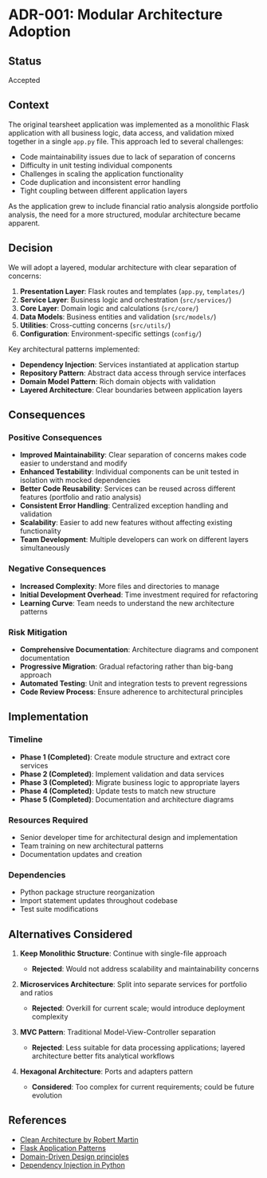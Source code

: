 # ADR-001: Modular Architecture Adoption

## Status

Accepted

## Context

The original tearsheet application was implemented as a monolithic Flask application with all business logic, data access, and validation mixed together in a single `app.py` file. This approach led to several challenges:

- Code maintainability issues due to lack of separation of concerns
- Difficulty in unit testing individual components
- Challenges in scaling the application functionality
- Code duplication and inconsistent error handling
- Tight coupling between different application layers

As the application grew to include financial ratio analysis alongside portfolio analysis, the need for a more structured, modular architecture became apparent.

## Decision

We will adopt a layered, modular architecture with clear separation of concerns:

1. **Presentation Layer**: Flask routes and templates (`app.py`, `templates/`)
2. **Service Layer**: Business logic and orchestration (`src/services/`)  
3. **Core Layer**: Domain logic and calculations (`src/core/`)
4. **Data Models**: Business entities and validation (`src/models/`)
5. **Utilities**: Cross-cutting concerns (`src/utils/`)
6. **Configuration**: Environment-specific settings (`config/`)

Key architectural patterns implemented:
- **Dependency Injection**: Services instantiated at application startup
- **Repository Pattern**: Abstract data access through service interfaces
- **Domain Model Pattern**: Rich domain objects with validation
- **Layered Architecture**: Clear boundaries between application layers

## Consequences

### Positive Consequences

- **Improved Maintainability**: Clear separation of concerns makes code easier to understand and modify
- **Enhanced Testability**: Individual components can be unit tested in isolation with mocked dependencies
- **Better Code Reusability**: Services can be reused across different features (portfolio and ratio analysis)
- **Consistent Error Handling**: Centralized exception handling and validation
- **Scalability**: Easier to add new features without affecting existing functionality
- **Team Development**: Multiple developers can work on different layers simultaneously

### Negative Consequences

- **Increased Complexity**: More files and directories to manage
- **Initial Development Overhead**: Time investment required for refactoring
- **Learning Curve**: Team needs to understand the new architecture patterns

### Risk Mitigation

- **Comprehensive Documentation**: Architecture diagrams and component documentation
- **Progressive Migration**: Gradual refactoring rather than big-bang approach
- **Automated Testing**: Unit and integration tests to prevent regressions
- **Code Review Process**: Ensure adherence to architectural principles

## Implementation

### Timeline

- **Phase 1 (Completed)**: Create module structure and extract core services
- **Phase 2 (Completed)**: Implement validation and data services  
- **Phase 3 (Completed)**: Migrate business logic to appropriate layers
- **Phase 4 (Completed)**: Update tests to match new structure
- **Phase 5 (Completed)**: Documentation and architecture diagrams

### Resources Required

- Senior developer time for architectural design and implementation
- Team training on new architectural patterns
- Documentation updates and creation

### Dependencies

- Python package structure reorganization
- Import statement updates throughout codebase
- Test suite modifications

## Alternatives Considered

1. **Keep Monolithic Structure**: Continue with single-file approach
   - **Rejected**: Would not address scalability and maintainability concerns

2. **Microservices Architecture**: Split into separate services for portfolio and ratios
   - **Rejected**: Overkill for current scale; would introduce deployment complexity

3. **MVC Pattern**: Traditional Model-View-Controller separation
   - **Rejected**: Less suitable for data processing applications; layered architecture better fits analytical workflows

4. **Hexagonal Architecture**: Ports and adapters pattern
   - **Considered**: Too complex for current requirements; could be future evolution

## References

- [Clean Architecture by Robert Martin](https://blog.cleancoder.com/uncle-bob/2012/08/13/the-clean-architecture.html)
- [Flask Application Patterns](https://flask.palletsprojects.com/en/2.3.x/patterns/)
- [Domain-Driven Design principles](https://martinfowler.com/bliki/DomainDrivenDesign.html)
- [Dependency Injection in Python](https://python-dependency-injector.ets-labs.org/)